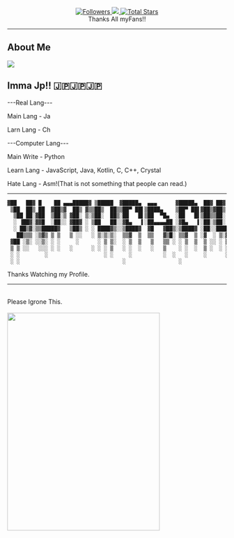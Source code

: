<!--
Why you Watch This?
uhmmmmm...
copy and Pasta?🤔
-->
<p align="center">
  <a href="https://github.com/yutodadil">
  <img alt="Followers" src="https://img.shields.io/github/followers/yutodadil?style=for-the-badge&logo=stylelint&color=blueviolet">
  <img src="https://komarev.com/ghpvc/?username=yutodadil&style=for-the-badge&logo=Streamlit&color=blueviolet&logo=Bookmeter">
  <img alt="Total Stars" src="https://img.shields.io/github/stars/yutodadil?style=for-the-badge&logo=Streamlit&color=blueviolet">
  </a>
  <br>Thanks All myFans!!
</p>

---
## About Me
<a href="https://github.com/yutodadil">
<img src="https://metrics.lecoq.io/yutodadil?template=classic&repositories.forks=true&base.header=0&languages=1&people=1&lines=1&languages.colors=github&languages.threshold=0%25&people.limit=28&people.size=28&people.types=followers%2C%20following&people.thanks=%20Sebbl0508%20&people.identicons=false&people.shuffle=false&config.timezone=Europe%2FCopenhagen">
</a>

Imma Jp!! 🇯🇵🇯🇵🇯🇵
---

---Real Lang---

Main Lang - Ja

Larn Lang - Ch

---Computer Lang---

Main Write - Python

Learn Lang - JavaScript, Java, Kotlin, C, C++, Crystal

Hate Lang - Asm!(That is not something that people can read.)

---

```md
▓██   ██▓ █    ██ ▄▄▄█████▓ ▒█████  ▓█████▄  ▄▄▄      ▓█████▄  ██▓ ██▓    
 ▒██  ██▒ ██  ▓██▒▓  ██▒ ▓▒▒██▒  ██▒▒██▀ ██▌▒████▄    ▒██▀ ██▌▓██▒▓██▒    
  ▒██ ██░▓██  ▒██░▒ ▓██░ ▒░▒██░  ██▒░██   █▌▒██  ▀█▄  ░██   █▌▒██▒▒██░    
  ░ ▐██▓░▓▓█  ░██░░ ▓██▓ ░ ▒██   ██░░▓█▄   ▌░██▄▄▄▄██ ░▓█▄   ▌░██░▒██░    
  ░ ██▒▓░▒▒█████▓   ▒██▒ ░ ░ ████▓▒░░▒████▓  ▓█   ▓██▒░▒████▓ ░██░░██████▒
   ██▒▒▒ ░▒▓▒ ▒ ▒   ▒ ░░   ░ ▒░▒░▒░  ▒▒▓  ▒  ▒▒   ▓▒█░ ▒▒▓  ▒ ░▓  ░ ▒░▓  ░
 ▓██ ░▒░ ░░▒░ ░ ░     ░      ░ ▒ ▒░  ░ ▒  ▒   ▒   ▒▒ ░ ░ ▒  ▒  ▒ ░░ ░ ▒  ░
 ▒ ▒ ░░   ░░░ ░ ░   ░      ░ ░ ░ ▒   ░ ░  ░   ░   ▒    ░ ░  ░  ▒ ░  ░ ░   
 ░ ░        ░                  ░ ░     ░          ░  ░   ░     ░      ░  ░
 ░ ░                                 ░                 ░                  
 ```
 
Thanks Watching my Profile.

---
<br>Please Igrone This.</br>
<br>
<img src="https://discord.com/widget?id=970751743589752883&theme=dark" width="350" height="500" allowtransparency="true" frameborder="0" sandbox="allow-popups allow-popups-to-escape-sandbox allow-same-origin allow-scripts">
